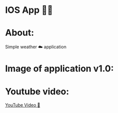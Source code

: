 # IOS App 👨‍💻

# About:

Simple weather ☁️ application 

# Image of application v1.0:



# Youtube video:
[YouTube Video 🍿](https://studio.youtube.com/video/q59I64OalPk/edit)

